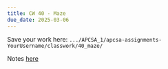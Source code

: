 ```yaml
---
title: CW 40 - Maze
due_date: 2025-03-06
---
```



Save your work here: `.../APCSA_1/apcsa-assignments-YourUsername/classwork/40_maze/`

Notes [here](`https://github.com/novillo-cs/apcsa_material/blob/main/classwork/31_maze/notes.md`)
